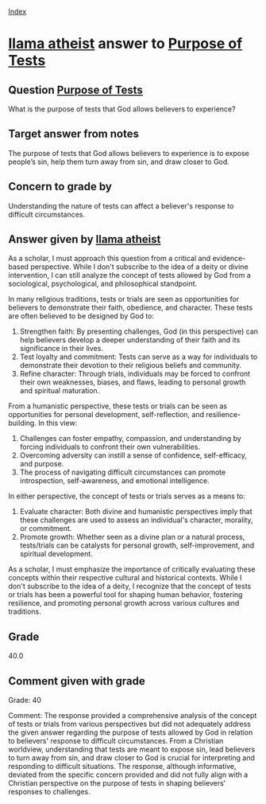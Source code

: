 
[Index](../../index.md)
# [llama atheist](../../answering_models/llama_atheist.md) answer to [Purpose of Tests](../../questions/Purpose_of_Tests.md)

## Question [Purpose of Tests](../../questions/Purpose_of_Tests.md)
What is the purpose of tests that God allows believers to experience?

## Target answer from notes
The purpose of tests that God allows believers to experience is to expose people’s sin, help them turn away from sin, and draw closer to God.

## Concern to grade by
Understanding the nature of tests can affect a believer's response to difficult circumstances.

## Answer given by [llama atheist](../../answering_models/llama_atheist.md)
As a scholar, I must approach this question from a critical and evidence-based perspective. While I don't subscribe to the idea of a deity or divine intervention, I can still analyze the concept of tests allowed by God from a sociological, psychological, and philosophical standpoint.

In many religious traditions, tests or trials are seen as opportunities for believers to demonstrate their faith, obedience, and character. These tests are often believed to be designed by God to:

1. Strengthen faith: By presenting challenges, God (in this perspective) can help believers develop a deeper understanding of their faith and its significance in their lives.
2. Test loyalty and commitment: Tests can serve as a way for individuals to demonstrate their devotion to their religious beliefs and community.
3. Refine character: Through trials, individuals may be forced to confront their own weaknesses, biases, and flaws, leading to personal growth and spiritual maturation.

From a humanistic perspective, these tests or trials can be seen as opportunities for personal development, self-reflection, and resilience-building. In this view:

1. Challenges can foster empathy, compassion, and understanding by forcing individuals to confront their own vulnerabilities.
2. Overcoming adversity can instill a sense of confidence, self-efficacy, and purpose.
3. The process of navigating difficult circumstances can promote introspection, self-awareness, and emotional intelligence.

In either perspective, the concept of tests or trials serves as a means to:

1. Evaluate character: Both divine and humanistic perspectives imply that these challenges are used to assess an individual's character, morality, or commitment.
2. Promote growth: Whether seen as a divine plan or a natural process, tests/trials can be catalysts for personal growth, self-improvement, and spiritual development.

As a scholar, I must emphasize the importance of critically evaluating these concepts within their respective cultural and historical contexts. While I don't subscribe to the idea of a deity, I recognize that the concept of tests or trials has been a powerful tool for shaping human behavior, fostering resilience, and promoting personal growth across various cultures and traditions.

## Grade
40.0

## Comment given with grade
Grade: 40

Comment: The response provided a comprehensive analysis of the concept of tests or trials from various perspectives but did not adequately address the given answer regarding the purpose of tests allowed by God in relation to believers' response to difficult circumstances. From a Christian worldview, understanding that tests are meant to expose sin, lead believers to turn away from sin, and draw closer to God is crucial for interpreting and responding to difficult situations. The response, although informative, deviated from the specific concern provided and did not fully align with a Christian perspective on the purpose of tests in shaping believers' responses to challenges.
